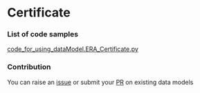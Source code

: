 # Certificate

### List of code samples 

<!-- 50-List of code -->

<!-- [code entry](link) -->
[code_for_using_dataModel.ERA_Certificate.py](https://github.com/smart-data-models/dataModel.ERA/blob/master/Certificate/code/code_for_using_dataModel.ERA_Certificate.py)


<!-- /50-List of code -->

### Contribution
You can raise an [issue](https://github.com/smart-data-models/dataModel.ERA/issues) or submit your [PR](https://github.com/smart-data-models/dataModel.ERA/pulls) on existing data models
